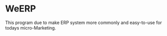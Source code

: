 WeERP
=====

This program due to make ERP system more commonly and easy-to-use for todays micro-Marketing.
